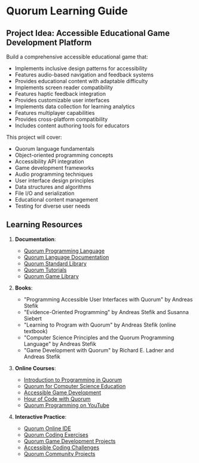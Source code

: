 # Quorum Learning Guide

## Project Idea: Accessible Educational Game Development Platform

Build a comprehensive accessible educational game that:

- Implements inclusive design patterns for accessibility
- Features audio-based navigation and feedback systems
- Provides educational content with adaptable difficulty
- Implements screen reader compatibility
- Features haptic feedback integration
- Provides customizable user interfaces
- Implements data collection for learning analytics
- Features multiplayer capabilities
- Provides cross-platform compatibility
- Includes content authoring tools for educators

This project will cover:

- Quorum language fundamentals
- Object-oriented programming concepts
- Accessibility API integration
- Game development frameworks
- Audio programming techniques
- User interface design principles
- Data structures and algorithms
- File I/O and serialization
- Educational content management
- Testing for diverse user needs

## Learning Resources

1. **Documentation**:

   - [Quorum Programming Language](https://quorumlanguage.com/)
   - [Quorum Language Documentation](https://quorumlanguage.com/documentation.html)
   - [Quorum Standard Library](https://quorumlanguage.com/libraries.html)
   - [Quorum Tutorials](https://quorumlanguage.com/tutorials.html)
   - [Quorum Game Library](https://quorumlanguage.com/games.html)

2. **Books**:

   - "Programming Accessible User Interfaces with Quorum" by Andreas Stefik
   - "Evidence-Oriented Programming" by Andreas Stefik and Susanna Siebert
   - "Learning to Program with Quorum" by Andreas Stefik (online textbook)
   - "Computer Science Principles and the Quorum Programming Language" by Andreas Stefik
   - "Game Development with Quorum" by Richard E. Ladner and Andreas Stefik

3. **Online Courses**:

   - [Introduction to Programming in Quorum](https://quorumlanguage.com/lessons/introduction.html)
   - [Quorum for Computer Science Education](https://quorumlanguage.com/lessons/csed.html)
   - [Accessible Game Development](https://quorumlanguage.com/lessons/games.html)
   - [Hour of Code with Quorum](https://quorumlanguage.com/hourofcode.html)
   - [Quorum Programming on YouTube](https://www.youtube.com/channel/UCOhXF3v_oZYDXaiwL0k1FrQ)

4. **Interactive Practice**:
   - [Quorum Online IDE](https://quorumlanguage.com/project.html)
   - [Quorum Coding Exercises](https://quorumlanguage.com/lessons/chapter1.html)
   - [Quorum Game Development Projects](https://quorumlanguage.com/games/examples.html)
   - [Accessible Coding Challenges](https://quorumlanguage.com/challenges.html)
   - [Quorum Community Projects](https://github.com/qorf/quorum-language)
